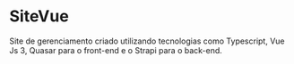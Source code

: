 # SiteVue
Site de gerenciamento criado utilizando tecnologias como Typescript, Vue Js 3, Quasar para o front-end e o Strapi para o back-end.
